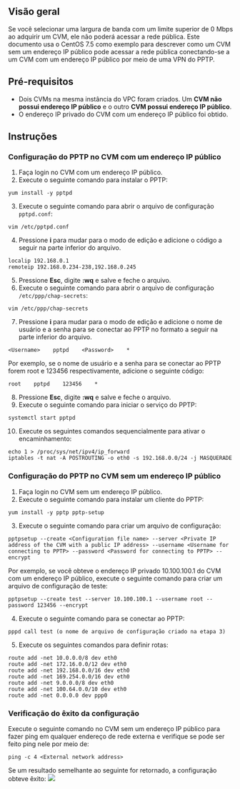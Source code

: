 ## Visão geral
Se você selecionar uma largura de banda com um limite superior de 0 Mbps ao adquirir um CVM, ele não poderá acessar a rede pública. Este documento usa o CentOS 7.5 como exemplo para descrever como um CVM sem um endereço IP público pode acessar a rede pública conectando-se a um CVM com um endereço IP público por meio de uma VPN do PPTP.


## Pré-requisitos
- Dois CVMs na mesma instância do VPC foram criados. Um **CVM não possui endereço IP público** e o outro **CVM possui endereço IP público**.
- O endereço IP privado do CVM com um endereço IP público foi obtido.

## Instruções
### Configuração do PPTP no CVM com um endereço IP público

1. Faça login no CVM com um endereço IP público.
2. Execute o seguinte comando para instalar o PPTP:
```
yum install -y pptpd
```
3. Execute o seguinte comando para abrir o arquivo de configuração `pptpd.conf`:
```
vim /etc/pptpd.conf
```
4. Pressione **i** para mudar para o modo de edição e adicione o código a seguir na parte inferior do arquivo.
```
localip 192.168.0.1
remoteip 192.168.0.234-238,192.168.0.245
```
5. Pressione **Esc**, digite **:wq** e salve e feche o arquivo.
6. Execute o seguinte comando para abrir o arquivo de configuração `/etc/ppp/chap-secrets`:
```
vim /etc/ppp/chap-secrets
```
7. <span id="step7">Pressione **i** para mudar para o modo de edição e adicione o nome de usuário e a senha para se conectar ao PPTP no formato a seguir na parte inferior do arquivo.</span>
```
<Username>    pptpd    <Password>    *
```
Por exemplo, se o nome de usuário e a senha para se conectar ao PPTP forem root e 123456 respectivamente, adicione o seguinte código:
```
root    pptpd    123456    *
```
8. Pressione **Esc**, digite **:wq** e salve e feche o arquivo.
9. Execute o seguinte comando para iniciar o serviço do PPTP:
```
systemctl start pptpd
```
10. Execute os seguintes comandos sequencialmente para ativar o encaminhamento:
```
echo 1 > /proc/sys/net/ipv4/ip_forward
iptables -t nat -A POSTROUTING -o eth0 -s 192.168.0.0/24 -j MASQUERADE
```

### Configuração do PPTP no CVM sem um endereço IP público

1. Faça login no CVM sem um endereço IP público.
2. Execute o seguinte comando para instalar um cliente do PPTP:
```
yum install -y pptp pptp-setup
``` 
3. Execute o seguinte comando para criar um arquivo de configuração:
```
pptpsetup --create <Configuration file name> --server <Private IP address of the CVM with a public IP address> --username <Username for connecting to PPTP> --password <Password for connecting to PPTP> --encrypt
```
Por exemplo, se você obteve o endereço IP privado 10.100.100.1 do CVM com um endereço IP público, execute o seguinte comando para criar um arquivo de configuração de teste:
```
pptpsetup --create test --server 10.100.100.1 --username root --password 123456 --encrypt
```
4. Execute o seguinte comando para se conectar ao PPTP:
```
pppd call test (o nome de arquivo de configuração criado na etapa 3)
```
5. Execute os seguintes comandos para definir rotas:
```
route add -net 10.0.0.0/8 dev eth0
route add -net 172.16.0.0/12 dev eth0
route add -net 192.168.0.0/16 dev eth0
route add -net 169.254.0.0/16 dev eth0
route add -net 9.0.0.0/8 dev eth0
route add -net 100.64.0.0/10 dev eth0
route add -net 0.0.0.0 dev ppp0
```

### Verificação do êxito da configuração
Execute o seguinte comando no CVM sem um endereço IP público para fazer ping em qualquer endereço de rede externa e verifique se pode ser feito ping nele por meio de:
```
ping -c 4 <External network address>
```
Se um resultado semelhante ao seguinte for retornado, a configuração obteve êxito:
![](https://main.qcloudimg.com/raw/c841782ce0976982d1f289d3437ec0ed.png)



